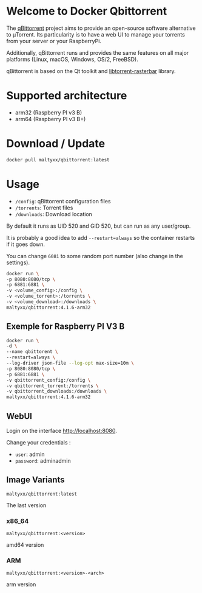 # Welcome to Docker Qbittorrent

The [qBittorrent](https://www.qbittorrent.org/)  project aims to provide an open-source software alternative to µTorrent.
Its particularity is to have a web UI to manage your torrents from your server or your RaspberryPi.

Additionally, qBittorrent runs and provides the same features on all major platforms (Linux, macOS, Windows, OS/2, FreeBSD).

qBittorrent is based on the Qt toolkit and  [libtorrent-rasterbar](http://www.libtorrent.org/)  library.

# Supported architecture

- arm32 (Raspberry PI v3 B)
- arm64 (Raspberry PI v3 B+)

# Download / Update

```bash
docker pull maltyxx/qbittorrent:latest
```

#  Usage

-   `/config`: qBittorrent configuration files
-   `/torrents`: Torrent files
-   `/downloads`: Download location

By default it runs as UID 520 and GID 520, but can run as any user/group.

It is probably a good idea to add  `--restart=always`  so the container restarts if it goes down.

You can change  `6081`  to some random port number (also change in the settings).

```bash
docker run \
-p 8080:8080/tcp \
-p 6881:6881 \
-v <volume_config>:/config \
-v <volume_torrent>:/torrents \
-v <volume_download>:/downloads \
maltyxx/qbittorrent:4.1.6-arm32
```

## Exemple for Raspberry PI V3 B

```bash
docker run \
-d \
--name qbittorent \
--restart=always \
--log-driver json-file --log-opt max-size=10m \
-p 8080:8080/tcp \
-p 6881:6881 \
-v qbittorrent_config:/config \
-v qbittorrent_torrent:/torrents \
-v qbittorrent_downloads:/downloads \
maltyxx/qbittorrent:4.1.6-arm32
```

## WebUI

Login on the interface [http://localhost:8080](http://localhost:8080/).

Change your credentials :
-   `user`: admin
-   `password`: adminadmin

## Image Variants

`maltyxx/qbittorrent:latest`

The last version

### x86_64

`maltyxx/qbittorrent:<version>`

amd64 version
 
### ARM

`maltyxx/qbittorrent:<version>-<arch>`

arm version
